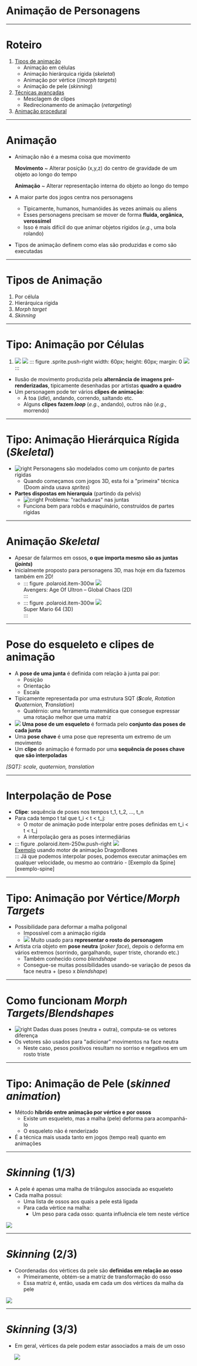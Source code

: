 <!-- {"layout": "title"} -->
# Animação de Personagens

---
<!-- {"layout": "centered-horizontal"} -->
# Roteiro

1. [Tipos de animação](#tipos-de-animacao)
   - Animação em células
   - Animação hierárquica rígida (_skeletal_)
   - Animação por vértice (/_morph targets_)
   - Animação de pele (_skinning_)
1. [Técnicas avançadas](#tecnicas-avancadas)
   - Mesclagem de clipes
   - Redirecionamento de animação (_retargeting_)
1. [Animação procedural](#animacao-procedural)

---
<!-- {"layout": "regular"} -->
# Animação

- Animação não é a mesma coisa que movimento

  **Movimento** <!-- {.alternate-color} -->
  ~ Alterar posição <span class="math">(x,y,z)</span> do centro de gravidade de um objeto ao longo do tempo

  **Animação**
  ~ Alterar representação interna do objeto ao longo do tempo
- A maior parte dos jogos centra nos personagens
  - Tipicamente, humanos, humanóides às vezes animais ou aliens
  - Esses personagens precisam se mover de forma **fluida, orgânica, verossímel**
  - Isso é mais difícil do que animar objetos rígidos (_e.g._, uma bola rolando)
- Tipos de animação definem como elas são produzidas e como são executadas

---
<!-- { "layout": "section-header", "slideClass": "tipos-de-animacao", "slideHash": "tipos-de-animacao" } -->
# Tipos de Animação

1. Por célula
1. Hierárquica rígida
1. _Morph target_
1. _Skinning_

---
<!-- {"layout": "regular"} -->
# Tipo: **Animação por Células**

1. <!-- {.layout-split-3.full-width style="align-items: center; justify-content: center"} -->
   <!-- {ol:.no-bullet.full-width.no-margin} -->
   ![](../../images/sprite-megaman.png)
   ![](../../images/seta-direita.png)
   ::: figure .sprite.push-right width: 60px; height: 60px; margin: 0
   ![](../../images/sprite-megaman.png) <!-- {p:.no-margin} -->
   :::


- Ilusão de movimento produzida pela **alternância de imagens
  pré-renderizadas**, tipicamente desenhadas por artistas **quadro a quadro**
- Um personagem pode ter vários **clipes de animação**:
  - À toa (_idle_), andando, correndo, saltando etc.
  - Alguns **clipes fazem _loop_** (_e.g._, andando), outros não
    (_e.g._, morrendo)

---
<!-- {"layout": "regular"} -->
# Tipo: **Animação Hierárquica Rígida** (_Skeletal_)

- ![right](../../images/animation-hierarchical-rigid.png) <!-- {ul:.bullet} -->
  Personagens são modelados como um conjunto de partes rígidas
  - Quando começamos com jogos 3D, esta foi a "primeira" técnica (Doom ainda usava _sprites_)
- **Partes dispostas em hierarquia** (partindo da pelvis)
  - ![cright](../../images/animation-joint-crack.png) <!-- {ul^0:.bulleted} -->
    Problema: "rachaduras" nas juntas
  - Funciona bem para robôs e maquinário, construídos de partes rígidas

---
<!-- {"layout": "regular"} -->
# Animação _Skeletal_

- Apesar de falarmos em ossos, **o que importa mesmo são as juntas (_joints_)**
- Inicialmente proposto para personagens 3D, mas hoje em dia fazemos também em 2D!
  - ::: figure .polaroid.item-300w
    ![](../../images/2d-bones-animation.gif) <!-- {ul^0:.multi-column-inline-list-2.no-bullet} --> <!-- {.full-width} -->
    <figcaption>Avengers: Age Of Ultron – Global Chaos (2D)</figcaption>
    :::
  - ::: figure .polaroid.item-300w
    ![](../../images/3d-bones-animation-mario.gif) <!-- {style="width: 140px;"} -->
    <figcaption>Super Mario 64 (3D)</figcaption>
    :::

---
<!-- {"layout": "regular"} -->
# **Pose** do esqueleto e **clipes** de animação

- A **pose de uma junta** é definida com relação à junta pai por:
  - Posição
  - Orientação
  - Escala <!-- {ul^0:.multi-column-list-3} -->
- Tipicamente representada por uma estrutura SQT (_**S**cale, Rotation **Q**uaternion, **T**ranslation_)
  - Quatérnio: uma ferramenta matemática que consegue expressar uma rotação
    melhor que uma matriz
- ![](../../images/character-bones.png) <!-- {.push-right style="max-width: 350px;"} -->
  **Uma pose de um esqueleto** é formada pelo **conjunto das poses de cada junta**
- Uma **pose chave** é uma pose que representa um extremo de um movimento
- Um **clipe** de animação é formado por uma **sequência de poses chave que são interpoladas**

*[SQT]: scale, quaternion, translation*

---
<!-- {"layout": "regular"} -->
# Interpolação de Pose

- **Clipe**: sequência de poses nos tempos
  <span class="math">t_1, t_2, ..., t_n</span>
- Para cada tempo <span class="math">t</span> tal que <span class="math">t_i < t < t_j</span>:
  - O motor de animação pode interpolar entre poses definidas em <span class="math">t_i < t < t_j</span>
  - A interpolação gera as poses intermediárias
- ::: figure .polaroid.item-250w.push-right
    ![](../../images/2d-bones-robot-dragonbones.png) <!-- {.full-width} -->
    <figcaption><a href="https://dragonbones.github.io/demo/DragonBonesEvent/index.html">Exemplo</a> usando motor de animação DragonBones</figcaption>
  :::
  Já que podemos interpolar poses, podemos executar animações em qualquer velocidade, ou mesmo ao contrário
  - [Exemplo da Spine][exemplo-spine]

[exemplo-spine]: http://pt.esotericsoftware.com/spine-demos

---
<!-- {"layout": "regular"} -->
# Tipo: **Animação por Vértice/_Morph Targets_**

- Possibilidade para deformar a malha poligonal
  - Impossível com a animação rígida
  - ![](../../images/morph-target-ellie.jpg) <!-- {.push-right} -->
    Muito usado para **representar o rosto do personagem**
- Artista cria objeto em **pose neutra** (_poker face_), depois o deforma em vários extremos (sorrindo, gargalhando, super triste, chorando etc.)
  - Também conhecido como _blendshape_
  - Consegue-se muitas possibilidades usando-se variação de pesos da face neutra + (peso x _blendshape_)

---
<!-- {"layout": "regular"} -->
# Como funcionam _Morph Targets_/_Blendshapes_

- ![right](../../images/blendshape-face.png)
  Dadas duas poses (neutra + outra), computa-se os vetores diferença
- Os vetores são usados para "adicionar" movimentos na
  face neutra
  - Neste caso, pesos positivos resultam no sorriso e
    negativos em um rosto triste

---
<!-- {"layout": "regular"} -->
# Tipo: **Animação de Pele (_skinned animation_)**

- Método **híbrido entre animação por vértice e por ossos**
  - Existe um esqueleto, mas a malha (pele) deforma para acompanhá-lo
  - O esqueleto não é renderizado
- É a técnica mais usada tanto em jogos (tempo real) quanto em animações

---
<!-- {"layout": "regular"} -->
# _Skinning_ (1/3)

- A pele é apenas uma malha de triângulos associada ao esqueleto
- Cada malha possui:
  - Uma lista de ossos aos quais a pele está ligada
  - Para cada vértice na malha:
    - Um peso para cada osso: quanta influência ele tem neste vértice

![](../../images/skinning1.png) <!-- {p:.centered} -->

---
<!-- {"layout": "regular"} -->
# _Skinning_ (2/3)

- Coordenadas dos vértices da pele são **definidas em relação ao osso**
  - Primeiramente, obtém-se a matriz de transformação do osso
  - Essa matriz é, então, usada em cada um dos vértices da malha da pele

![](../../images/skinning2.png) <!-- {p:.centered} -->

---
<!-- {"layout": "regular"} -->
# _Skinning_ (3/3)

- Em geral, vértices da pele podem estar associados a mais de um osso

<figure style="position: relative; height: 226px; width: 460px; margin: 0 auto; border-radius: .25em;">
  <img src="../../images/skinning3.png" class="bullet bullet-no-anim" style="position: absolute; top: 0; left: 0; background: white;">
  <img src="../../images/skinning4.png" class="bullet bullet-no-anim" style="position: absolute; top: 0; left: 0; background: white;">
  <img src="../../images/skinning5.png" class="bullet bullet-no-anim" style="position: absolute; top: 0; left: 0; background: white;">
  <img src="../../images/skinning6.png" class="bullet bullet-no-anim" style="position: absolute; top: 0; left: 0; background: white;">
  <img src="../../images/skinning7.png" class="bullet bullet-no-anim" style="position: absolute; top: 0; left: 0; background: white;">
</figure>

---
<!-- {"layout": "regular"} -->
# Uso de _skinning_ **em 2D**

<video width="800" height="308" controls style="margin: 0 auto;">
  <source src="../../videos/creature-kestrelmoon-raptor.mp4"  type="video/mp4; codecs=avc1.42E01E,mp4a.40.2">
  Seu navegador não suporta o elemento <code>video</code>.
</video>

- Programas famosos:
  - [Spriter](https://brashmonkey.com/) (originalmente _"kickstarted"_)
  - [Spine](http://esotericsoftware.com/) (dos caras que revoltaram com Spriter)
  - [DragonBones](http://esotericsoftware.com/)

---
<!-- { "layout": "section-header", "slideClass": "tecnicas-avancadas", "slideHash": "tecnicas-avancadas" } -->
# Técnicas avançadas

- Mesclagem de clipes
  - Temporal
  - Espacial
  - Situacional
- Redirecionamento

---
<!-- {"layout": "regular"} -->
# Mesclagem de clipes (1/3)

- Dados dois clipes de animação, podemos mesclá-los em um novo clipe
- Usado par **combinar duas ou mais animações** (_e.g._, pulando e atirando)
  para não precisar fazer as animações combinadas (_e.g._, atirando ao pular)
- Exemplos:
  - [Temporal] transição entre andar e correr
  - [Espacial] personagem andando + personagem machucado
  - [Situacional] mirando para esquerda + mirando para direita

---
<!-- {"layout": "regular"} -->
# Mesclagem de clipes (2/3)

- Método mais comum é a interpolação linear
  - Computa-se as poses para cada animação no tempo corrente e interpola entre elas
  - Apenas precisamos de um peso que vai de 0 a 1 (de uma animação a outra)

<iframe width="560" height="315" src="https://www.youtube.com/embed/-ec82SKcjkE?rel=0" frameborder="0" allowfullscreen style="margin: 0 auto;"></iframe>

---
<!-- { "layout": "regular" } -->
# Mesclagem de clipes (3/3)

- Situacional: cada <span class="math">t</span> do clipe representa uma situação
  do personagem
  - Por exemplo, apontando para diferentes direções

<iframe width="560" height="315" src="https://dragonbones.github.io/demo/CoreElement/index.html" frameborder="0" allowfullscreen style="margin: 0 auto;"></iframe>


---
<!-- {"layout": "regular"} -->
# Redirecionamento de animação (_retargeting_)

- Tipicamente, um clipe é feito para um único esqueleto
- Contudo, se 2 esqueletos forem suficientemente parecidos, animação feita para um pode ser aproveitada pelo outro
  - Diferença permitida: ossos "folha" que não afetem a hierarquia fundamental
  - Basta o sistema de animação ignorar ossos ausentes
- Este é um _hot topic_ da animação de personagens!

---
<!-- {"layout": "regular"} -->
# _Animation retarging_ na Unity

<iframe width="480" height="360" src="https://www.youtube.com/embed/A9BikRKRG0I?rel=0" frameborder="0" allowfullscreen style="margin: 0 auto;"></iframe>

---
<!-- {"layout": "regular"} -->
# Animações Procedurais

- Gerada em tempo de execução em vez de ditada por dados capturados ou
  exportados de uma ferramenta
  - Exemplo: **árvores e vegetação** podem conter ossos, mas serem animadas
    conforme o vento
- Tipos:
  - Cinemática Inversa
  - _Rag Dolls_ (simulação de molas)
  - Comportamental (simulação de sistema nervoso)

---
# Max Payne 3

<iframe width="640" height="360" src="https://www.youtube.com/embed/bgGcsjCoPSI?rel=0" frameborder="0" allowfullscreen style="margin: 0 auto;"></iframe>

---
<!-- {"layout": "regular"} -->
# Motor de Animação Procedural Euphoria

<iframe width="640" height="360" src="https://www.youtube.com/embed/HauN98naZ9U?rel=0" frameborder="0" allowfullscreen style="margin: 0 auto;"></iframe>

---
<!-- {"layout": "centered"} -->
# Referências

- Livro _Game Engine Architecture, Second Edition_
  - Capítulo 11: _Animation Systems_
- Livro _Real-Time Rendering_
  - Capítulo _Transformations_, seção _Morphing_
